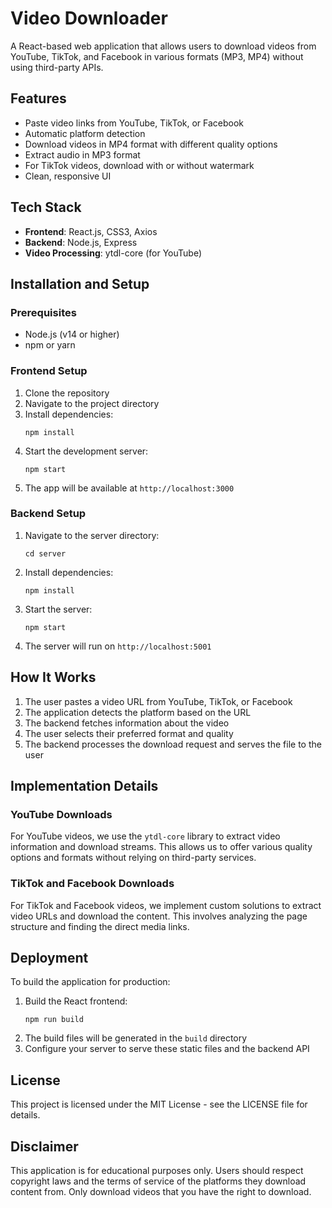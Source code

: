 # Video Downloader

A React-based web application that allows users to download videos from YouTube, TikTok, and Facebook in various formats (MP3, MP4) without using third-party APIs.

## Features

- Paste video links from YouTube, TikTok, or Facebook
- Automatic platform detection
- Download videos in MP4 format with different quality options
- Extract audio in MP3 format
- For TikTok videos, download with or without watermark
- Clean, responsive UI

## Tech Stack

- **Frontend**: React.js, CSS3, Axios
- **Backend**: Node.js, Express
- **Video Processing**: ytdl-core (for YouTube)

## Installation and Setup

### Prerequisites

- Node.js (v14 or higher)
- npm or yarn

### Frontend Setup

1. Clone the repository
2. Navigate to the project directory
3. Install dependencies:
   ```
   npm install
   ```
4. Start the development server:
   ```
   npm start
   ```
5. The app will be available at `http://localhost:3000`

### Backend Setup

1. Navigate to the server directory:
   ```
   cd server
   ```
2. Install dependencies:
   ```
   npm install
   ```
3. Start the server:
   ```
   npm start
   ```
4. The server will run on `http://localhost:5001`

## How It Works

1. The user pastes a video URL from YouTube, TikTok, or Facebook
2. The application detects the platform based on the URL
3. The backend fetches information about the video
4. The user selects their preferred format and quality
5. The backend processes the download request and serves the file to the user

## Implementation Details

### YouTube Downloads

For YouTube videos, we use the `ytdl-core` library to extract video information and download streams. This allows us to offer various quality options and formats without relying on third-party services.

### TikTok and Facebook Downloads

For TikTok and Facebook videos, we implement custom solutions to extract video URLs and download the content. This involves analyzing the page structure and finding the direct media links.

## Deployment

To build the application for production:

1. Build the React frontend:
   ```
   npm run build
   ```
2. The build files will be generated in the `build` directory
3. Configure your server to serve these static files and the backend API

## License

This project is licensed under the MIT License - see the LICENSE file for details.

## Disclaimer

This application is for educational purposes only. Users should respect copyright laws and the terms of service of the platforms they download content from. Only download videos that you have the right to download.